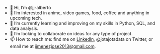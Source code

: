 - 👋 Hi, I’m @jj-alberto
- 👀 I’m interested in anime, video games, food, coffee and anything in upcoming tech.
- 🌱 I’m currently learning and improving on my skills in Python, SQL, and data analysis.
- 💞️ I’m looking to collaborate on ideas for any type of project.
- 📫 How to reach me: find me on [LinkedIn](https://www.linkedin.com/in/jj-alberto/), @jotajotadata on Twitter, or email me at jimenezjose2013@gmail.com.

<!---
jj-alberto/jj-alberto is a ✨ special ✨ repository because its `README.md` (this file) appears on your GitHub profile.
You can click the Preview link to take a look at your changes.
--->
